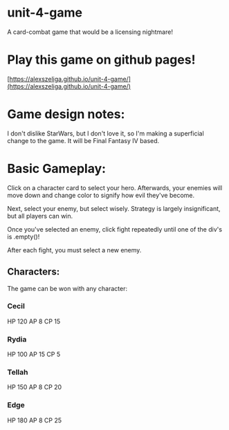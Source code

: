 # unit-4-game
A card-combat game that would be a licensing nightmare!


# Play this game on github pages!
[https://alexszeliga.github.io/unit-4-game/](https://alexszeliga.github.io/unit-4-game/)


# Game design notes:
I don't dislike StarWars, but I don't love it, so I'm making a superficial change to the game. It will be Final Fantasy IV based.


# Basic Gameplay:
Click on a character card to select your hero.
Afterwards, your enemies will move down and change color to signify how evil they've become.

Next, select your enemy, but select wisely. Strategy is largely insignificant, but all players can win.

Once you've selected an enemy, click fight repeatedly until one of the div's is .empty()!

After each fight, you must select a new enemy.


## Characters:
The game can be won with any character:

### Cecil

HP 120
AP 8
CP 15

### Rydia

HP 100
AP 15
CP 5

### Tellah

HP 150
AP 8
CP 20

### Edge

HP 180
AP 8
CP 25
